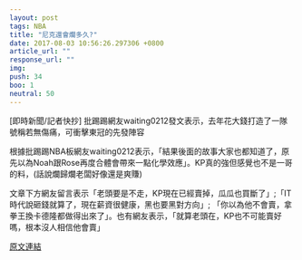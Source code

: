 ```yaml
---
layout: post
tags: NBA
title: "尼克還會爛多久?"
date: 2017-08-03 10:56:26.297306 +0800
article_url: ""
response_url: ""
img: 
push: 34
boo: 1
neutral: 50
---
```


[即時新聞/記者快抄] 批踢踢網友waiting0212發文表示，去年花大錢打造了一隊號稱若無傷痛，可衝擊東冠的先發陣容

根據批踢踢NBA板網友waiting0212表示，「結果後面的故事大家也都知道了，原先以為Noah跟Rose再度合體會帶來一點化學效應」。KP真的強但感覺也不是一哥的料，(話說爛歸爛老闆好像還是爽賺)

文章下方網友留言表示「老頭要是不走，KP現在已經賣掉，瓜瓜也買斷了」;「IT時代說砸錢就算了，現在薪資很健康，黑也要黑對方向」; 「你以為他不會賣，拿拳王換卡德隆都做得出來了」。也有網友表示，「就算老頭在，KP也不可能賣好嗎，根本沒人相信他會賣」

<a href = "https://www.ptt.cc/bbs/NBA/M.1500999015.A.E81.html">原文連結</a>

